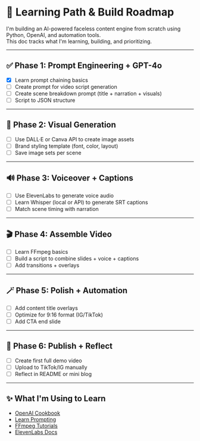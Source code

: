 # 🚧 Learning Path & Build Roadmap

I'm building an AI-powered faceless content engine from scratch using Python, OpenAI, and automation tools.  
This doc tracks what I'm learning, building, and prioritizing.

---

## ✅ Phase 1: Prompt Engineering + GPT-4o
- [x] Learn prompt chaining basics
- [ ] Create prompt for video script generation
- [ ] Create scene breakdown prompt (title + narration + visuals)
- [ ] Script to JSON structure

---

## 🔁 Phase 2: Visual Generation
- [ ] Use DALL·E or Canva API to create image assets
- [ ] Brand styling template (font, color, layout)
- [ ] Save image sets per scene

---

## 🔊 Phase 3: Voiceover + Captions
- [ ] Use ElevenLabs to generate voice audio
- [ ] Learn Whisper (local or API) to generate SRT captions
- [ ] Match scene timing with narration

---

## 🎬 Phase 4: Assemble Video
- [ ] Learn FFmpeg basics
- [ ] Build a script to combine slides + voice + captions
- [ ] Add transitions + overlays

---

## 🪄 Phase 5: Polish + Automation
- [ ] Add content title overlays
- [ ] Optimize for 9:16 format (IG/TikTok)
- [ ] Add CTA end slide

---

## 📣 Phase 6: Publish + Reflect
- [ ] Create first full demo video
- [ ] Upload to TikTok/IG manually
- [ ] Reflect in README or mini blog

---

## ✨ What I'm Using to Learn
- [OpenAI Cookbook](https://github.com/openai/openai-cookbook)
- [Learn Prompting](https://learnprompting.org)
- [FFmpeg Tutorials](https://ffmpeg.org/ffmpeg.html)
- [ElevenLabs Docs](https://docs.elevenlabs.io)
